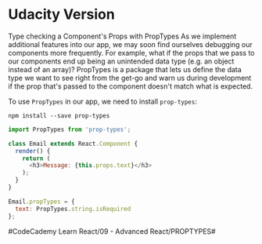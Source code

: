 # Udacity Version
Type checking a Component's Props with PropTypes
As we implement additional features into our app, we may soon find ourselves debugging our components more frequently. For example, what if the props that we pass to our components end up being an unintended data type (e.g. an object instead of an array)? PropTypes is a package that lets us define the data type we want to see right from the get-go and warn us during development if the prop that's passed to the component doesn't match what is expected.

To use `PropTypes` in our app, we need to install `prop-types`:

`npm install --save prop-types`

``` javascript
import PropTypes from 'prop-types';

class Email extends React.Component {
  render() {
    return (
      <h3>Message: {this.props.text}</h3>
    );
  }
}

Email.propTypes = {
  text: PropTypes.string.isRequired
};
```

#CodeCademy Learn React/09 - Advanced React/PROPTYPES#